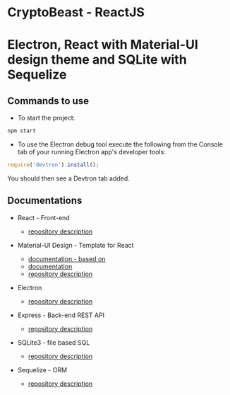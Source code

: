 # CryptoBeast - ReactJS

# Electron, React with Material-UI design theme and SQLite with Sequelize


## Commands to use
* To start the project:
``` bash
npm start
```

* To use the Electron debug tool
execute the following from the Console tab of your running Electron app's developer tools:
``` javascript
require('devtron').install();
```

You should then see a Devtron tab added.


## Documentations
* React - Front-end
    - [repository description](https://github.com/facebook/create-react-app)

* Material-UI Design - Template for React
    - [documentation - based on](https://material-ui-next.com/)
    - [documentation](https://creativetimofficial.github.io/material-dashboard-react/#/documentation/tutorial)
    - [repository description](https://github.com/creativetimofficial/material-dashboard-react)

* Electron
    - [repository description](https://github.com/electron/electron)

* Express - Back-end REST API
    - [repository description](https://github.com/expressjs/express)

* SQLite3 - file based SQL
    - [repository description](https://github.com/mapbox/node-sqlite3)

* Sequelize - ORM
    - [repository description](https://github.com/sequelize/sequelize)

